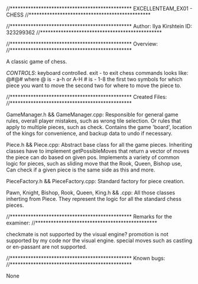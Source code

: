 //***********************************************
EXCELLENTEAM_EX01 - CHESS
//***********************************************

//***********************************************
Author: Ilya Kirshtein
ID: 323299362
//***********************************************

//***********************************************
Overview:
//***********************************************

A classic game of chess.

*CONTROLS*: keyboard controlled.
exit - to exit
chess commands looks like: @#@#
where @ is - a-h or A-H
      # is - 1-8
the first two symbols for which piece you want to move
the second two for where to move the piece to.

//***********************************************
Created Files:
//***********************************************

GameManager.h && GameManager.cpp:
Responsible for general game rules, overall player mistakes, such as wrong tile selection.
Or rules that apply to multiple pieces, such as check.
Contains the game 'board', location of the kings for convenience, and backup data to undo if necessary.

Piece.h && Piece.cpp:
Abstract base class for all the game pieces.
Inheriting classes have to implement getPossibleMoves 
that return a vector of moves the piece can do based on given pos.
Implements a variety of common logic for pieces, such as sliding move that the Rook, Queen, Bishop use,
Can check if a given piece is the same side as this and more.

PieceFactory.h && PieceFactory.cpp:
Standard factory for piece creation.

Pawn, Knight, Bishop, Rook, Queen, King.h && .cpp:
All those classes inherting from Piece.
They represent the logic for all the standard chess pieces.

//***********************************************
Remarks for the examiner:
//***********************************************

checkmate is not supported by the visual engine?
promotion is not supported by my code nor the visual engine.
special moves such as castling or en-passant are not supported.

//***********************************************
Known bugs:
//***********************************************

None